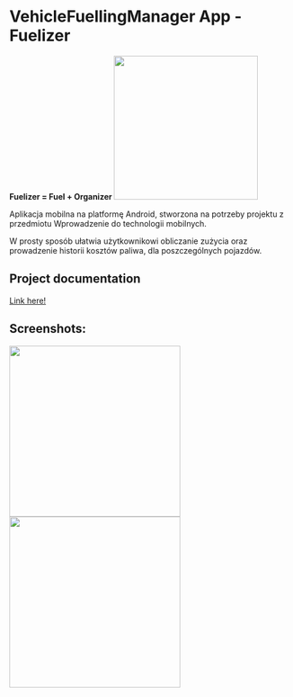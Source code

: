 # VehicleFuellingManager App - Fuelizer

**Fuelizer = Fuel + Organizer** <img src="https://github.com/jserweta/VehicleManager/tree/master/app/src/main/ic_launcher-web.png" width="256">

Aplikacja mobilna na platformę Android, stworzona na potrzeby projektu z przedmiotu Wprowadzenie do technologii mobilnych.

W prosty sposób ułatwia użytkownikowi obliczanie zużycia oraz prowadzenie historii kosztów paliwa, dla poszczególnych pojazdów.

## Project documentation

[Link here!](https://github.com/jserweta/VehicleManager/blob/master/Vehicle_Fuelling_Manager_dokumentacja.pdf)

## Screenshots:
<img src="https://github.com/jserweta/VehicleManager/blob/master/mainScreen.jpg" width="304" >

<img src="https://github.com/jserweta/VehicleManager/blob/master/fuellingScreen.jpg" width="304" >

